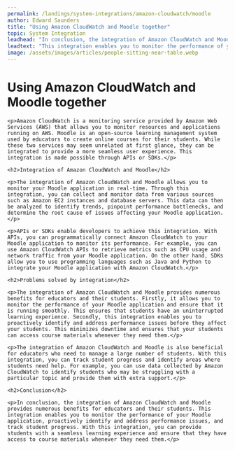 ```yaml
---
permalink: /landings/system-integrations/amazon-cloudwatch/moodle
author: Edward Saunders
title: "Using Amazon CloudWatch and Moodle together"
topic: System Integration
leadhead: "In conclusion, the integration of Amazon CloudWatch and Moodle provides numerous benefits for educators and their students"
leadtext: "This integration enables you to monitor the performance of your Moodle application, proactively identify and address performance issues, and track student progress. With this integration, you can provide students with a seamless learning experience and ensure that they have access to course materials whenever they need them."
image: /assets/images/articles/people-sitting-near-table.webp
---
```

<div class="arttext">	<h1>Using Amazon CloudWatch and Moodle together</h1>

	<p>Amazon CloudWatch is a monitoring service provided by Amazon Web Services (AWS) that allows you to monitor resources and applications running on AWS. Moodle is an open-source learning management system used by educators to create online courses for their students. While these two services may seem unrelated at first glance, they can be integrated to provide a more seamless user experience. This integration is made possible through APIs or SDKs.</p>

	<h2>Integration of Amazon CloudWatch and Moodle</h2>

	<p>The integration of Amazon CloudWatch and Moodle allows you to monitor your Moodle application in real-time. Through this integration, you can collect and monitor data from various sources such as Amazon EC2 instances and database servers. This data can then be analyzed to identify trends, pinpoint performance bottlenecks, and determine the root cause of issues affecting your Moodle application.</p>

	<p>APIs or SDKs enable developers to achieve this integration. With APIs, you can programmatically connect Amazon CloudWatch to your Moodle application to monitor its performance. For example, you can use Amazon CloudWatch APIs to retrieve metrics such as CPU usage and network traffic from your Moodle application. On the other hand, SDKs allow you to use programming languages such as Java and Python to integrate your Moodle application with Amazon CloudWatch.</p>

	<h2>Problems solved by integration</h2>

	<p>The integration of Amazon CloudWatch and Moodle provides numerous benefits for educators and their students. Firstly, it allows you to monitor the performance of your Moodle application and ensure that it is running smoothly. This ensures that students have an uninterrupted learning experience. Secondly, this integration enables you to proactively identify and address performance issues before they affect your students. This minimizes downtime and ensures that your students can access course materials whenever they need them.</p>

	<p>The integration of Amazon CloudWatch and Moodle is also beneficial for educators who need to manage a large number of students. With this integration, you can track student progress and identify areas where students need help. For example, you can use data collected by Amazon CloudWatch to identify students who may be struggling with a particular topic and provide them with extra support.</p>

	<h2>Conclusion</h2>

	<p>In conclusion, the integration of Amazon CloudWatch and Moodle provides numerous benefits for educators and their students. This integration enables you to monitor the performance of your Moodle application, proactively identify and address performance issues, and track student progress. With this integration, you can provide students with a seamless learning experience and ensure that they have access to course materials whenever they need them.</p>
</div>